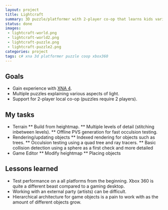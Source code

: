 ```yaml
---
layout: project
title: Lightcraft
summary: 3D puzzle/platformer with 2-player co-op that learns kids various aspects of light through puzzels.
status: done
images:
 - lightcraft-world.png
 - lightcraft-world2.png
 - lightcraft-puzzle.png
 - lightcraft-puzzle2.png
categories: project
tags: c# xna 3d platformer puzzle coop xbox360
---
```


## Goals
* Gain experience with [XNA 4](https://en.wikipedia.org/wiki/Microsoft_XNA).
* Multiple puzzles explaining various aspects of light.
* Support for 2-player local co-op (puzzles require 2 players).

## My tasks
* Terrain
** Build from heightmap.
** Multiple levels of detail (stitching inbetween levels).
** Offline PVS generation for fast occulsion testing.
* Rendering/updating objects
** Indexed rendering for objects such as trees.
** Occulsion testing using a quad tree and ray tracers.
** Basic collision detection using a sphere as a first check and more detailed
* Game Editor
** Modify heightmap
** Placing objects

## Lessons learned
* Test performance on a all platforms from the beginning. Xbox 360 is quite a different beast compared to a gaming desktop.
* Working with an external party (artists) can be difficult.
* Hierarchical architecture for game objects is a pain to work with as the amount of different objects grow.